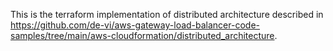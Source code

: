 This is the terraform implementation of distributed architecture described in https://github.com/de-vi/aws-gateway-load-balancer-code-samples/tree/main/aws-cloudformation/distributed_architecture. 